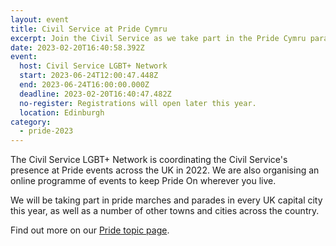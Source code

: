 ```yaml
---
layout: event
title: Civil Service at Pride Cymru
excerpt: Join the Civil Service as we take part in the Pride Cymru parade.
date: 2023-02-20T16:40:58.392Z
event:
  host: Civil Service LGBT+ Network
  start: 2023-06-24T12:00:47.448Z
  end: 2023-06-24T16:00:00.000Z
  deadline: 2023-02-20T16:40:47.482Z
  no-register: Registrations will open later this year.
  location: Edinburgh
category:
  - pride-2023
---
```

The Civil Service LGBT+ Network is coordinating the Civil Service's presence at Pride events across the UK in 2022. We are also organising an online programme of events to keep Pride On wherever you live.

We will be taking part in pride marches and parades in every UK capital city this year, as well as a number of other towns and cities across the country.

Find out more on our [Pride topic page](/pride-2023).
